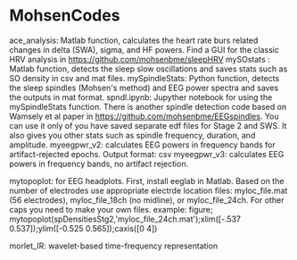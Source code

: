 # MohsenCodes
ace_analysis: Matlab function, calculates the heart rate burs related changes in delta (SWA), sigma, and HF powers.
Find a GUI for the classic HRV analysis in https://github.com/mohsenbme/sleepHRV
mySOstats : Matlab function, detects the sleep slow oscillations and saves stats such as SO density in csv and mat files.
mySpindleStats: Python function, detects the sleep spindles (Mohsen's method) and EEG power spectra and saves the outputs in mat format.
spndl.ipynb: Jupyther notebook for using the mySpindleStats function.
There is another spindle detection code based on Wamsely et al paper in https://github.com/mohsenbme/EEGspindles. You can use it only of you have saved separate edf files for Stage 2 and SWS. It also gives you other stats such as spindle frequency, duration, and amplitude.
myeegpwr_v2: calculates EEG powers in frequency bands for artifact-rejected epochs. Output format: csv 
myeegpwr_v3: calculates EEG powers in frequency bands, no artifact rejection.

mytopoplot: for EEG headplots. First, install eeglab in Matlab. Based on the number of electrodes use appropriate electrde location files: myloc_file.mat (56 electrodes), myloc_file_18ch (no midline), or myloc_file_24ch. For other caps you need to make your own files. example: figure; mytopoplot(spDensitiesStg2,'myloc_file_24ch.mat');xlim([-.537 0.537]);ylim([-0.525 0.565]);caxis([0 4]) 

morlet_IR: wavelet-based time-frequency representation 
